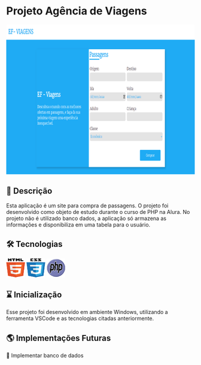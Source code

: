 # Projeto Agência de Viagens

<img src="src/View/assets/img/image.png" width="1000" height="400">

## 📖 Descrição

Esta aplicação é um site para compra de passagens. O projeto foi desenvolvido como objeto de estudo durante o curso de PHP na Alura. No projeto não é utilizado banco dados, a aplicação só armazena as informações e disponibiliza em uma tabela para o usuário.

## 🛠️ Tecnologias

<img src="src/View/assets/img/html.png" width="50" height="50">
<img src="src/View/assets/img/css.png" width="50" height="50">
<img src="src/View/assets/img/php.png" width="50" height=" 50">

## ⌛ Inicialização

Esse projeto foi desenvolvido em ambiente Windows, utilizando a ferramenta VSCode e as tecnologias citadas anteriormente.

## 🌎 Implementações Futuras

📌 Implementar banco de dados
